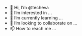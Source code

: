 - 👋 Hi, I’m @techeva
- 👀 I’m interested in ...
- 🌱 I’m currently learning ...
- 💞️ I’m looking to collaborate on ...
- 📫 How to reach me ...

<!---
techeva/techeva is a ✨ special ✨ repository because its `README.md` (this file) appears on your GitHub profile.
You can click the Preview link to take a look at your changes.
--->
